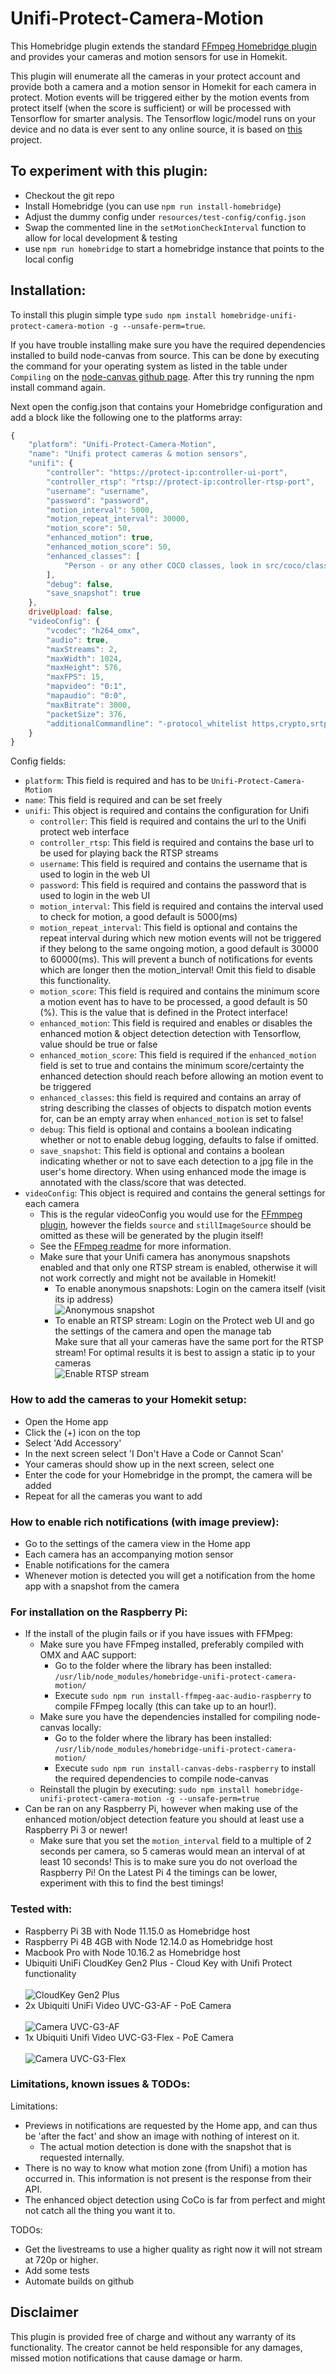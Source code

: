 # Unifi-Protect-Camera-Motion

This Homebridge plugin extends the standard [FFmpeg Homebridge plugin](https://github.com/KhaosT/homebridge-camera-ffmpeg#readme) and provides your cameras and motion sensors for use in Homekit.

This plugin will enumerate all the cameras in your protect account and provide both a camera and a motion sensor in Homekit for each camera in protect.
Motion events will be triggered either by the motion events from protect itself (when the score is sufficient) or will be processed with Tensorflow for smarter analysis.
The Tensorflow logic/model runs on your device and no data is ever sent to any online source, it is based on [this](https://github.com/tensorflow/tfjs-models/tree/master/coco-ssd) project.

## To experiment with this plugin:
- Checkout the git repo
- Install Homebridge (you can use `npm run install-homebridge`)
- Adjust the dummy config under `resources/test-config/config.json`
- Swap the commented line in the `setMotionCheckInterval` function to allow for local development & testing
- use `npm run homebridge` to start a homebridge instance that points to the local config

## Installation:
To install this plugin simple type `sudo npm install homebridge-unifi-protect-camera-motion -g --unsafe-perm=true`.

If you have trouble installing make sure you have the required dependencies installed to build node-canvas from source.
This can be done by executing the command for your operating system as listed in the table under `Compiling` on the [node-canvas github page](https://github.com/Automattic/node-canvas#compiling).
After this try running the npm install command again.

Next open the config.json that contains your Homebridge configuration and add a block like the following one to the platforms array:

```javascript
{
    "platform": "Unifi-Protect-Camera-Motion",
    "name": "Unifi protect cameras & motion sensors",
    "unifi": {
        "controller": "https://protect-ip:controller-ui-port",
        "controller_rtsp": "rtsp://protect-ip:controller-rtsp-port",
        "username": "username",
        "password": "password",
        "motion_interval": 5000,
        "motion_repeat_interval": 30000,
        "motion_score": 50,
        "enhanced_motion": true,
        "enhanced_motion_score": 50,
        "enhanced_classes": [
            "Person - or any other COCO classes, look in src/coco/classes.ts"
        ],
        "debug": false,
        "save_snapshot": true
    },
    driveUpload: false,
    "videoConfig": {
        "vcodec": "h264_omx",
        "audio": true,
        "maxStreams": 2,
        "maxWidth": 1024,
        "maxHeight": 576,
        "maxFPS": 15,
        "mapvideo": "0:1",
        "mapaudio": "0:0",
        "maxBitrate": 3000,
        "packetSize": 376,
        "additionalCommandline": "-protocol_whitelist https,crypto,srtp,rtp,udp"
    }
}
```
Config fields:

- `platform`: This field is required and has to be `Unifi-Protect-Camera-Motion`
- `name`: This field is required and can be set freely
- `unifi`: This object is required and contains the configuration for Unifi
    - `controller`: This field is required and contains the url to the Unifi protect web interface
    - `controller_rtsp`: This field is required and contains the base url to be used for playing back the RTSP streams
    - `username`: This field is required and contains the username that is used to login in the web UI
    - `password`: This field is required and contains the password that is used to login in the web UI
    - `motion_interval`: This field is required and contains the interval used to check for motion, a good default is 5000(ms)
    - `motion_repeat_interval`: This field is optional and contains the repeat interval during which new motion events will not be triggered if they belong to the same ongoing motion, a good default is 30000 to 60000(ms). This will prevent a bunch of notifications for events which are longer then the motion_interval! Omit this field to disable this functionality.
    - `motion_score`: This field is required and contains the minimum score a motion event has to have to be processed, a good default is 50 (%). This is the value that is defined in the Protect interface!
    - `enhanced_motion`: This field is required and enables or disables the enhanced motion & object detection detection with Tensorflow, value should be true or false
    - `enhanced_motion_score`: This field is required if the `enhanced_motion` field is set to true and contains the minimum score/certainty the enhanced detection should reach before allowing an motion event to be triggered
    - `enhanced_classes`: this field is required and contains an array of string describing the classes of objects to dispatch motion events for, can be an empty array when `enhanced_motion` is set to false! 
    - `debug`: This field is optional and contains a boolean indicating whether or not to enable debug logging, defaults to false if omitted.
    - `save_snapshot`: This field is optional and contains a boolean indicating whether or not to save each detection to a jpg file in the user's home directory. When using enhanced mode the image is annotated with the class/score that was detected.
- `videoConfig`: This object is required and contains the general settings for each camera
    - This is the regular videoConfig you would use for the [FFmmpeg plugin](https://github.com/KhaosT/homebridge-camera-ffmpeg#readme), however the fields `source` and `stillImageSource` should be omitted as these will be generated by the plugin itself!
    - See the [FFmpeg readme](homebridge-camera-ffmpeg.md) for more information.
    - Make sure that your Unifi camera has anonymous snapshots enabled and that only one RTSP stream is enabled, otherwise it will not work correctly and might not be available in Homekit!
        - To enable anonymous snapshots: Login on the camera itself (visit its ip address) <br/>
          ![Anonymous snapshot](resources/images/anonymous_snapshot.jpg?raw=true "CloudKey Gen2 Plus")
        - To enable an RTSP stream: Login on the Protect web UI and go the settings of the camera and open the manage tab<br/> 
          Make sure that all your cameras have the same port for the RTSP stream!
          For optimal results it is best to assign a static ip to your cameras <br/>
          ![Enable RTSP stream](resources/images/enable_rtsp.jpg?raw=true "CloudKey Gen2 Plus")

### How to add the cameras to your Homekit setup:

- Open the Home app
- Click the (+) icon on the top
- Select 'Add Accessory'
- In the next screen select 'I Don't Have a Code or Cannot Scan'
- Your cameras should show up in the next screen, select one
- Enter the code for your Homebridge in the prompt, the camera will be added
- Repeat for all the cameras you want to add

### How to enable rich notifications (with image preview):

- Go to the settings of the camera view in the Home app
- Each camera has an accompanying motion sensor 
- Enable notifications for the camera
- Whenever motion is detected you will get a notification from the home app with a snapshot from the camera


### For installation on the Raspberry Pi:

- If the install of the plugin fails or if you have issues with FFMpeg:
    - Make sure you have FFmpeg installed, preferably compiled with OMX and AAC support:
        - Go to the folder where the library has been installed: `/usr/lib/node_modules/homebridge-unifi-protect-camera-motion/`
        - Execute `sudo npm run install-ffmpeg-aac-audio-raspberry` to compile FFmpeg locally (this can take up to an hour!).
    - Make sure you have the dependencies installed for compiling node-canvas locally:
        - Go to the folder where the library has been installed: `/usr/lib/node_modules/homebridge-unifi-protect-camera-motion/`
        - Execute `sudo npm run install-canvas-debs-raspberry` to install the required dependencies to compile node-canvas
    - Reinstall the plugin by executing: `sudo npm install homebridge-unifi-protect-camera-motion -g --unsafe-perm=true`
- Can be ran on any Raspberry Pi, however when making use of the enhanced motion/object detection feature you should at least use a Raspberry Pi 3 or newer!
    - Make sure that you set the `motion_interval` field to a multiple of 2 seconds per camera, so 5 cameras would mean an interval of at least 10 seconds!
      This is to make sure you do not overload the Raspberry Pi! On the Latest Pi 4 the timings can be lower, experiment with this to find the best timings!

### Tested with:

- Raspberry Pi 3B with Node 11.15.0 as Homebridge host
- Raspberry Pi 4B 4GB with Node 12.14.0 as Homebridge host
- Macbook Pro with Node 10.16.2 as Homebridge host
- Ubiquiti UniFi CloudKey Gen2 Plus - Cloud Key with Unifi Protect functionality
  <br/><br/>![CloudKey Gen2 Plus](resources/images/cloudkey-gen2plus.jpg?raw=true "CloudKey Gen2 Plus")
- 2x Ubiquiti UniFi Video UVC-G3-AF - PoE Camera
  <br/><br/>![Camera UVC-G3-AF](resources/images/camera.jpeg?raw=true "Camera UVC-G3-AF")
- 1x Ubiquiti Unifi Video UVC-G3-Flex - PoE Camera
  <br/><br/>![Camera UVC-G3-Flex](resources/images/camera2.jpeg?raw=true "Camera UVC-G3-Flex")

### Limitations, known issues & TODOs:

Limitations:

- Previews in notifications are requested by the Home app, and can thus be 'after the fact' and show an image with nothing of interest on it.
    - The actual motion detection is done with the snapshot that is requested internally.
- There is no way to know what motion zone (from Unifi) a motion has occurred in. This information is not present is the response from their API.
- The enhanced object detection using CoCo is far from perfect and might not catch all the thing you want it to.

TODOs:

- Get the livestreams to use a higher quality as right now it will not stream at 720p or higher.
- Add some tests
- Automate builds on github

## Disclaimer

This plugin is provided free of charge and without any warranty of its functionality.
The creator cannot be held responsible for any damages, missed motion notifications that cause damage or harm.

